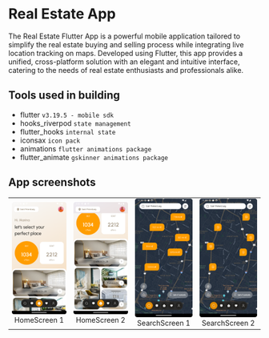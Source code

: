 # Real Estate App

The Real Estate Flutter App is a powerful mobile application tailored to simplify the real estate buying and selling process while integrating live location tracking on maps. Developed using Flutter, this app provides a unified, cross-platform solution with an elegant and intuitive interface, catering to the needs of real estate enthusiasts and professionals alike.

## Tools used in building

- flutter `v3.19.5 - mobile sdk`
- hooks_riverpod `state management`
- flutter_hooks `internal state`
- iconsax `icon pack`
- animations `flutter animations package`
- flutter_animate `gskinner animations package`

## App screenshots
<table>
  <tr>
    <td align="center">
      <img src="./assets/homescreen.png" alt="HomeScreen 1" width="250">
      <div>HomeScreen 1</div>
    </td>
    <td align="center">
      <img src="./assets/homescreen2.png" alt="HomeScreen 2" width="250">
      <div>HomeScreen 2</div>
    </td>
    <td align="center">
      <img src="./assets/searchscreen.png" alt="SearchScreen 3" width="250">
      <div>SearchScreen 1</div>
    </td>
    <td align="center">
      <img src="./assets/searchscreen2.png" alt="SearchScreen 4" width="250">
      <div>SearchScreen 2</div>
    </td>
  </tr>
</table>